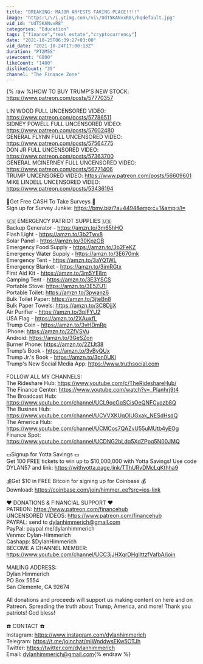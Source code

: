 ```yaml
---
title: "BREAKING: MAJOR AR*ESTS TAKING PLACE!!!!"
image: "https:\/\/i.ytimg.com\/vi\/UdT5KANvxR8\/hqdefault.jpg"
vid_id: "UdT5KANvxR8"
categories: "Education"
tags: ["finance","real estate","cryptocurrency"]
date: "2021-10-25T06:39:27+03:00"
vid_date: "2021-10-24T17:00:13Z"
duration: "PT2M5S"
viewcount: "6800"
likeCount: "1480"
dislikeCount: "35"
channel: "The Finance Zone"
---
```

{% raw %}HOW TO BUY TRUMP'S NEW STOCK: <a rel="nofollow" target="blank" href="https://www.patreon.com/posts/57770357">https://www.patreon.com/posts/57770357</a><br /><br />LIN WOOD FULL UNCENSORED VIDEO: <a rel="nofollow" target="blank" href="https://www.patreon.com/posts/57786511">https://www.patreon.com/posts/57786511</a><br />SIDNEY POWELL FULL UNCENSORED VIDEO: <a rel="nofollow" target="blank" href="https://www.patreon.com/posts/57602480">https://www.patreon.com/posts/57602480</a><br />GENERAL FLYNN FULL UNCENSORED VIDEO: <a rel="nofollow" target="blank" href="https://www.patreon.com/posts/57564775">https://www.patreon.com/posts/57564775</a><br />DON JR FULL UNCENSORED VIDEO: <a rel="nofollow" target="blank" href="https://www.patreon.com/posts/57363700">https://www.patreon.com/posts/57363700</a><br />GENERAL MCINERNEY FULL UNCENSORED VIDEO: <a rel="nofollow" target="blank" href="https://www.patreon.com/posts/56771406">https://www.patreon.com/posts/56771406</a><br />TRUMP UNCENSORED VIDEO: <a rel="nofollow" target="blank" href="https://www.patreon.com/posts/56609601">https://www.patreon.com/posts/56609601</a><br />MIKE LINDELL UNCENSORED VIDEO: <a rel="nofollow" target="blank" href="https://www.patreon.com/posts/53436194">https://www.patreon.com/posts/53436194</a><br /><br />💸Get Free CASH To Take Surveys 💸<br />Sign up for Survey Junkie: <a rel="nofollow" target="blank" href="https://bmv.biz/?a=4494&amp;c=1&amp;s1=">https://bmv.biz/?a=4494&amp;c=1&amp;s1=</a><br /><br />🇺🇸 EMERGENCY PATRIOT SUPPLIES 🇺🇸<br />Backup Generator - <a rel="nofollow" target="blank" href="https://amzn.to/3m65hHO">https://amzn.to/3m65hHO</a><br />Flash Light - <a rel="nofollow" target="blank" href="https://amzn.to/3b2Twv8">https://amzn.to/3b2Twv8</a><br />Solar Panel - <a rel="nofollow" target="blank" href="https://amzn.to/30KpzOB">https://amzn.to/30KpzOB</a><br />Emergency Food Supply - <a rel="nofollow" target="blank" href="https://amzn.to/3b2FeKZ">https://amzn.to/3b2FeKZ</a><br />Emergency Water Supply - <a rel="nofollow" target="blank" href="https://amzn.to/3E670mk">https://amzn.to/3E670mk</a><br />Emergency Tent - <a rel="nofollow" target="blank" href="https://amzn.to/3aYQ1WL">https://amzn.to/3aYQ1WL</a><br />Emergency Blanket - <a rel="nofollow" target="blank" href="https://amzn.to/3jmRGtx">https://amzn.to/3jmRGtx</a><br />First Aid Kit - <a rel="nofollow" target="blank" href="https://amzn.to/3m5YE8m">https://amzn.to/3m5YE8m</a><br />Camping Tent - <a rel="nofollow" target="blank" href="https://amzn.to/3E3YSCS">https://amzn.to/3E3YSCS</a><br />Portable Stove: <a rel="nofollow" target="blank" href="https://amzn.to/3E5ZU1l">https://amzn.to/3E5ZU1l</a><br />Portable Toilet: <a rel="nofollow" target="blank" href="https://amzn.to/3pwanz6">https://amzn.to/3pwanz6</a><br />Bulk Toilet Paper: <a rel="nofollow" target="blank" href="https://amzn.to/3jteBn8">https://amzn.to/3jteBn8</a><br />Bulk Paper Towels: <a rel="nofollow" target="blank" href="https://amzn.to/3C8DjjX">https://amzn.to/3C8DjjX</a><br />Air Purifier - <a rel="nofollow" target="blank" href="https://amzn.to/3plFYU2">https://amzn.to/3plFYU2</a><br />USA Flag - <a rel="nofollow" target="blank" href="https://amzn.to/2XAuxfL">https://amzn.to/2XAuxfL</a><br />Trump Coin - <a rel="nofollow" target="blank" href="https://amzn.to/3vHDmRp">https://amzn.to/3vHDmRp</a><br />iPhone: <a rel="nofollow" target="blank" href="https://amzn.to/2ZfVSVu">https://amzn.to/2ZfVSVu</a><br />Android: <a rel="nofollow" target="blank" href="https://amzn.to/3GeSZon">https://amzn.to/3GeSZon</a><br />Burner Phone: <a rel="nofollow" target="blank" href="https://amzn.to/2ZfJt38">https://amzn.to/2ZfJt38</a><br />Trump’s Book - <a rel="nofollow" target="blank" href="https://amzn.to/3vByQUx">https://amzn.to/3vByQUx</a><br />Trump Jr.'s Book - <a rel="nofollow" target="blank" href="https://amzn.to/3pn0UKl">https://amzn.to/3pn0UKl</a><br />Trump's New Social Media App: <a rel="nofollow" target="blank" href="https://www.truthsocial.com">https://www.truthsocial.com</a><br /><br />FOLLOW ALL MY CHANNELS:<br />The Rideshare Hub: <a rel="nofollow" target="blank" href="https://www.youtube.com/c/TheRideshareHub/">https://www.youtube.com/c/TheRideshareHub/</a><br />The Finance Center: <a rel="nofollow" target="blank" href="https://www.youtube.com/watch?v=_PIanhrj9t4">https://www.youtube.com/watch?v=_PIanhrj9t4</a><br />The Broadcast Hub: <a rel="nofollow" target="blank" href="https://www.youtube.com/channel/UCL9qcGqSCisOeQNFCyozb8Q">https://www.youtube.com/channel/UCL9qcGqSCisOeQNFCyozb8Q</a><br />The Busines Hub: <a rel="nofollow" target="blank" href="https://www.youtube.com/channel/UCVVXKUqOIUGxak_NESdHsdQ">https://www.youtube.com/channel/UCVVXKUqOIUGxak_NESdHsdQ</a><br />The America Hub: <a rel="nofollow" target="blank" href="https://www.youtube.com/channel/UCMCos7QAZvU55uMUtb4yEOg">https://www.youtube.com/channel/UCMCos7QAZvU55uMUtb4yEOg</a><br />Finance Spot: <a rel="nofollow" target="blank" href="https://www.youtube.com/channel/UCDNG2bLdq5XdZPpq5N00JMQ">https://www.youtube.com/channel/UCDNG2bLdq5XdZPpq5N00JMQ</a><br /><br />💵Signup for Yotta Savings 💵<br />Get 100 FREE tickets to win up to $10,000,000 with Yotta Savings! Use code DYLAN57 and link: <a rel="nofollow" target="blank" href="https://withyotta.page.link/TThURvDMcLqKthha9">https://withyotta.page.link/TThURvDMcLqKthha9</a><br /><br />💰Get $10 in FREE Bitcoin for signing up for Coinbase 💰<br />Download: <a rel="nofollow" target="blank" href="https://coinbase.com/join/himmer_ee?src=ios-link">https://coinbase.com/join/himmer_ee?src=ios-link</a><br /><br />❤️ DONATIONS &amp; FINANCIAL SUPPORT ❤️<br />PATREON: <a rel="nofollow" target="blank" href="https://www.patreon.com/financehub">https://www.patreon.com/financehub</a><br />UNCENSORED VIDEOS: <a rel="nofollow" target="blank" href="https://www.patreon.com/financehub">https://www.patreon.com/financehub</a><br />PAYPAL: send to dylanhimmerich@gmail.com<br />PayPal: paypal.me/dylanhimmerich<br />Venmo: Dylan-Himmerich<br />Cashapp: $DylanHimmerich<br />BECOME A CHANNEL MEMBER: <a rel="nofollow" target="blank" href="https://www.youtube.com/channel/UCC3jJHXqrDHgllttzfVafbA/join">https://www.youtube.com/channel/UCC3jJHXqrDHgllttzfVafbA/join</a><br /><br />MAILING ADDRESS:<br />Dylan Himmerich<br />PO Box 5554 <br />San Clemente, CA 92674<br /><br />All donations and proceeds will support us making content on here and on Patreon. Spreading the truth about Trump, America, and more! Thank you patriots! God bless!<br /><br />☎️ CONTACT ☎️<br />Instagram: <a rel="nofollow" target="blank" href="https://www.instagram.com/dylanhimmerich">https://www.instagram.com/dylanhimmerich</a><br />Telegram: <a rel="nofollow" target="blank" href="https://t.me/joinchat/mIWnddwsEKw5OTJh">https://t.me/joinchat/mIWnddwsEKw5OTJh</a><br />Twitter: <a rel="nofollow" target="blank" href="https://twitter.com/dylanhimmerich">https://twitter.com/dylanhimmerich</a><br />Email: dylanhimmerich@gmail.com{% endraw %}

